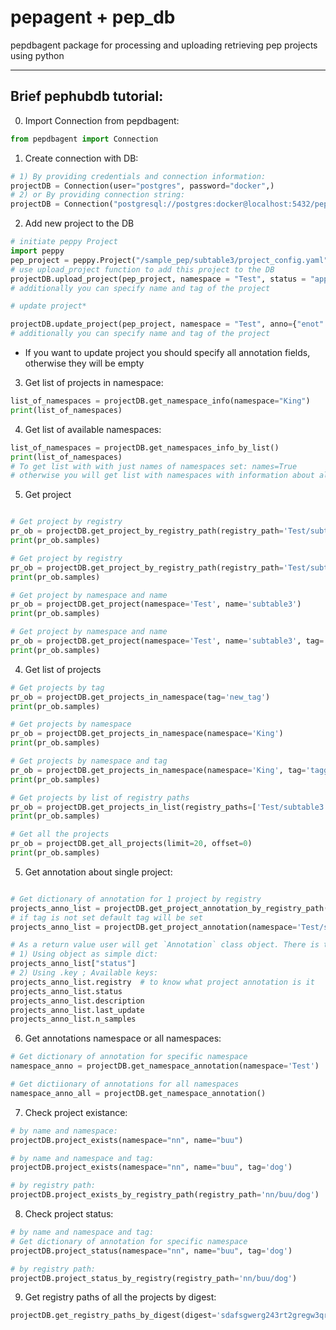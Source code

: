 # pepagent + pep_db

pepdbagent package for processing and uploading retrieving pep projects using python

---
##  Brief pephubdb tutorial:

0) Import Connection from pepdbagent:
```python
from pepdbagent import Connection
```

1) Create connection with DB:
```python
# 1) By providing credentials and connection information:
projectDB = Connection(user="postgres", password="docker",)
# 2) or By providing connection string:
projectDB = Connection("postgresql://postgres:docker@localhost:5432/pep-db")
```

2) Add new project to the DB
```python
# initiate peppy Project
import peppy
pep_project = peppy.Project("/sample_pep/subtable3/project_config.yaml")
# use upload_project function to add this project to the DB
projectDB.upload_project(pep_project, namespace = "Test", status = "approved", description = "ocean dream", anno={"additional": "annotation"})  
# additionally you can specify name and tag of the project

# update project*

projectDB.update_project(pep_project, namespace = "Test", anno={"enot": "annotation_dict"})  
# additionally you can specify name and tag of the project

```
* If you want to update project you should specify all annotation fields, otherwise they will be empty

3) Get list of projects in namespace:
```python
list_of_namespaces = projectDB.get_namespace_info(namespace="King")
print(list_of_namespaces)

```

4) Get list of available namespaces:

```python
list_of_namespaces = projectDB.get_namespaces_info_by_list()
print(list_of_namespaces)
# To get list with with just names of namespaces set: names=True
# otherwise you will get list with namespaces with information about all projects
```

5) Get project

```python

# Get project by registry
pr_ob = projectDB.get_project_by_registry_path(registry_path='Test/subtable3')
print(pr_ob.samples)

# Get project by registry
pr_ob = projectDB.get_project_by_registry_path(registry_path='Test/subtable3:this_is_tag')
print(pr_ob.samples)

# Get project by namespace and name
pr_ob = projectDB.get_project(namespace='Test', name='subtable3')
print(pr_ob.samples)

# Get project by namespace and name
pr_ob = projectDB.get_project(namespace='Test', name='subtable3', tag='this_is_tag')
print(pr_ob.samples)

```

4) Get list of projects

```python
# Get projects by tag
pr_ob = projectDB.get_projects_in_namespace(tag='new_tag')
print(pr_ob.samples)

# Get projects by namespace
pr_ob = projectDB.get_projects_in_namespace(namespace='King')
print(pr_ob.samples)

# Get projects by namespace and tag
pr_ob = projectDB.get_projects_in_namespace(namespace='King', tag='taggg', limit=100)
print(pr_ob.samples)

# Get projects by list of registry paths
pr_ob = projectDB.get_projects_in_list(registry_paths=['Test/subtable3:default', 'Test/subtable3:bbb'])
print(pr_ob.samples)

# Get all the projects
pr_ob = projectDB.get_all_projects(limit=20, offset=0)
print(pr_ob.samples)

```

5) Get annotation about single project:

```python

# Get dictionary of annotation for 1 project by registry
projects_anno_list = projectDB.get_project_annotation_by_registry_path()
# if tag is not set default tag will be set
projects_anno_list = projectDB.get_project_annotation(namespace='Test/subtable3')

# As a return value user will get `Annotation` class object. There is two options to retrieve data:
# 1) Using object as simple dict:
projects_anno_list["status"]
# 2) Using .key ; Available keys:
projects_anno_list.registry  # to know what project annotation is it 
projects_anno_list.status
projects_anno_list.description
projects_anno_list.last_update
projects_anno_list.n_samples

```

6) Get annotations namespace or all namespaces:

```python
# Get dictionary of annotation for specific namespace
namespace_anno = projectDB.get_namespace_annotation(namespace='Test')

# Get dictiionary of annotations for all namespaces
namespace_anno_all = projectDB.get_namespace_annotation()
```


7) Check project existance:

```python
# by name and namespace:
projectDB.project_exists(namespace="nn", name="buu")

# by name and namespace and tag:
projectDB.project_exists(namespace="nn", name="buu", tag='dog')

# by registry path:
projectDB.project_exists_by_registry_path(registry_path='nn/buu/dog')

```


8) Check project status:

```python
# by name and namespace and tag:
# Get dictionary of annotation for specific namespace
projectDB.project_status(namespace="nn", name="buu", tag='dog')

# by registry path:
projectDB.project_status_by_registry(registry_path='nn/buu/dog')
```

9) Get registry paths of all the projects by digest:
```python
projectDB.get_registry_paths_by_digest(digest='sdafsgwerg243rt2gregw3qr24')
```